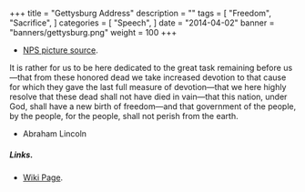 +++
title = "Gettysburg Address"
description = ""
tags = [
    "Freedom",
    "Sacrifice",
]
categories = [
    "Speech",
]
date = "2014-04-02"
banner = "banners/gettysburg.png"
weight = 100
+++
* [NPS picture source](https://www.nps.gov/media/photo/gallery.htm?id=C795B0CC-155D-451F-67B745EEEA69A02E).

It is rather for us to be here dedicated to the great task remaining before us—that from these honored dead we take increased devotion to that cause for which they gave the last full measure of devotion—that we here highly resolve that these dead shall not have died in vain—that this nation, under God, shall have a new birth of freedom—and that government of the people, by the people, for the people, shall not perish from the earth.

- Abraham Lincoln

##### Links.
* [Wiki Page](https://en.wikipedia.org/wiki/Gettysburg_Address).
